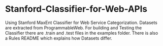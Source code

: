 # Stanford-Classifier-for-Web-APIs

Using Stanford MaxEnt Classifier for Web Service Categorization. Datasets are extracted from ProgrammableWeb.
For building and Testing the Classifier there are .train and .test files in the examples folder.
There is also a Rules README which explains how Datasets differ.
